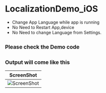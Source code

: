 # LocalizationDemo_iOS
* Change App Language while app is running
* No Need to Restart App,device
* No Need to change Language from Settings.

<sub>Please check the Demo code</sub>
-
<sub>Output will come like this</sub>
-

| ScreenShot|
|:-------------:|
|![ScreenShot](http://i.giphy.com/VAk30leounevu.gif)|

